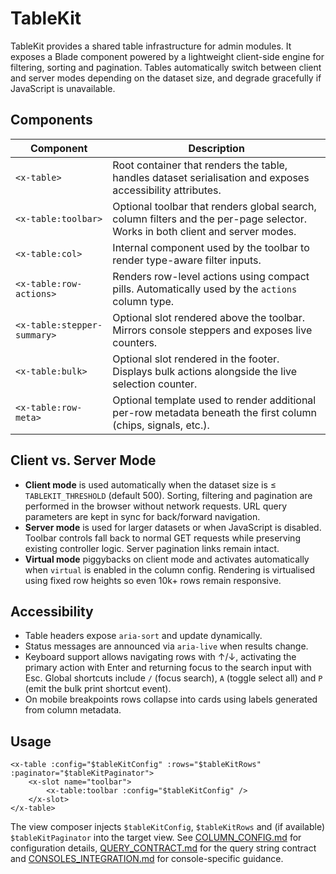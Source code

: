 # TableKit

TableKit provides a shared table infrastructure for admin modules. It exposes a Blade component powered by a lightweight client-side engine for filtering, sorting and pagination. Tables automatically switch between client and server modes depending on the dataset size, and degrade gracefully if JavaScript is unavailable.

## Components

| Component | Description |
| --- | --- |
| `<x-table>` | Root container that renders the table, handles dataset serialisation and exposes accessibility attributes. |
| `<x-table:toolbar>` | Optional toolbar that renders global search, column filters and the per-page selector. Works in both client and server modes. |
| `<x-table:col>` | Internal component used by the toolbar to render type-aware filter inputs. |
| `<x-table:row-actions>` | Renders row-level actions using compact pills. Automatically used by the `actions` column type. |
| `<x-table:stepper-summary>` | Optional slot rendered above the toolbar. Mirrors console steppers and exposes live counters. |
| `<x-table:bulk>` | Optional slot rendered in the footer. Displays bulk actions alongside the live selection counter. |
| `<x-table:row-meta>` | Optional template used to render additional per-row metadata beneath the first column (chips, signals, etc.). |

## Client vs. Server Mode

- **Client mode** is used automatically when the dataset size is ≤ `TABLEKIT_THRESHOLD` (default 500). Sorting, filtering and pagination are performed in the browser without network requests. URL query parameters are kept in sync for back/forward navigation.
- **Server mode** is used for larger datasets or when JavaScript is disabled. Toolbar controls fall back to normal GET requests while preserving existing controller logic. Server pagination links remain intact.
- **Virtual mode** piggybacks on client mode and activates automatically when `virtual` is enabled in the column config. Rendering is virtualised using fixed row heights so even 10k+ rows remain responsive.

## Accessibility

- Table headers expose `aria-sort` and update dynamically.
- Status messages are announced via `aria-live` when results change.
- Keyboard support allows navigating rows with ↑/↓, activating the primary action with Enter and returning focus to the search input with Esc. Global shortcuts include `/` (focus search), `A` (toggle select all) and `P` (emit the bulk print shortcut event).
- On mobile breakpoints rows collapse into cards using labels generated from column metadata.

## Usage

```blade
<x-table :config="$tableKitConfig" :rows="$tableKitRows" :paginator="$tableKitPaginator">
    <x-slot name="toolbar">
        <x-table:toolbar :config="$tableKitConfig" />
    </x-slot>
</x-table>
```

The view composer injects `$tableKitConfig`, `$tableKitRows` and (if available) `$tableKitPaginator` into the target view. See [COLUMN_CONFIG.md](COLUMN_CONFIG.md) for configuration details, [QUERY_CONTRACT.md](QUERY_CONTRACT.md) for the query string contract and [CONSOLES_INTEGRATION.md](CONSOLES_INTEGRATION.md) for console-specific guidance.
